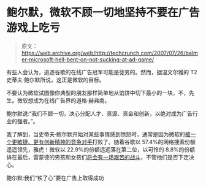 # 鲍尔默，微软不顾一切地坚持不要在广告游戏上吃亏

> 原文：<https://web.archive.org/web/http://techcrunch.com/2007/07/26/balmer-microsoft-hell-bent-on-not-sucking-at-ad-game/>

有些人会认为，追逐谷歌的在线广告冠军可能是徒劳的。然而，据温文尔雅的 T2 史蒂夫·鲍尔默所说，这正是微软的目标。

不要认为微软试图像你典型的朋友那样简单地从馅饼中切下最小的一块，不，先生。微软想成为在线广告界的道格·赫弗南。

鲍尔默说:“我们不顾一切，决心分配人才、资源、资金和创新，以绝对成为广告行业的强者。”。

我了解到，当史蒂夫·鲍尔默开始对某些事情感到愤怒时，通常是因为微软的[被一个更敏捷、更有创新精神的竞争对手](https://web.archive.org/web/20151105033351/http://crunchgear.com/2007/02/22/google-running-office-killer-trials/)打败了。随着谷歌以 57.4%的网络搜索份额遥遥领先，雅虎！微软以 22.9%的份额远远落在第二位，以可怜的 8.8%的份额排在最后，雷蒙德的男孩和女孩们[将会有一场艰苦的战斗](https://web.archive.org/web/20151105033351/http://searchengineland.com/070703-124418.php)，不管他们是否下定决心。

鲍尔默:我们“铁了心”要在广告上取得成功